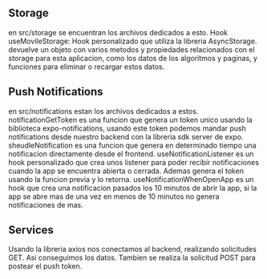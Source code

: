 

## Storage
  en src/storage se encuentran los archivos dedicados a esto.
  Hook useMovileStorage: Hook personalizado que utiliza la libreria AsyncStorage. devuelve un objeto con varios metodos y propiedades relacionados con el storage para esta aplicacion, como los datos de los algoritmos y paginas, y funciones para eliminar o recargar estos datos.

## Push Notifications
  en src/notifications estan los archivos dedicados a estos.
  notificationGetToken es una funcion que genera un token unico usando la biblioteca expo-notifications, usando este token podemos mandar push notifications desde nuestro backend con la libreria sdk server de expo.
  sheudleNotification es una funcion que genera en determinado tiempo una notificacion directamente desde el frontend.
  useNotificationListener es un hook personalizado que crea unos listener para poder recibir notificaciones cuando la app se encuentra abierta o cerrada. Ademas genera el token usando la funcion previa y lo retorna.
  useNotificationWhenOpenApp es un hook que crea una notificacion pasados los 10 minutos de abrir la app, si la app se abre mas de una vez en menos de 10 minutos no genera notificaciones de mas.

## Services
  Usando la libreria axios nos conectamos al backend, realizando solicitudes GET. Asi conseguimos los datos. Tambien se realiza la solicitud POST para postear el push token.

